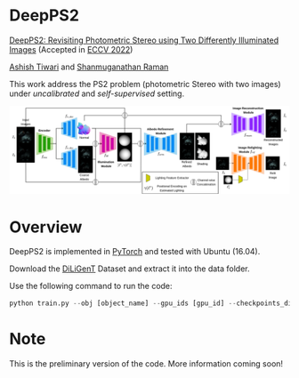 # DeepPS2
[DeepPS2: Revisiting Photometric Stereo using Two Differently Illuminated Images](https://arxiv.org/abs/2207.02025) (Accepted in [ECCV 2022](https://eccv2022.ecva.net/))

[Ashish Tiwari](https://sites.google.com/iitgn.ac.in/ashishtiwari/home) and [Shanmuganathan Raman](https://iitgn.ac.in/faculty/cse/shanmuganathan)



This work address the PS2 problem (photometric Stereo with two images) under *uncalibrated* and *self-supervised* setting.

![alt text](https://github.com/ashisht96/DeepPS2/blob/main/images/bd.png)

# Overview

DeepPS2 is implemented in [PyTorch](https://pytorch.org/) and tested with Ubuntu (16.04). 

Download the [DiLiGenT](https://sites.google.com/site/photometricstereodata/single) Dataset and extract it into the data folder.

Use the following command to run the code:

```python
python train.py --obj [object_name] --gpu_ids [gpu_id] --checkpoints_dir [path_to_save_chkpts] --save_dir [path_to_save_visual_results]
```

# Note

This is the preliminary version of the code. More information coming soon!

